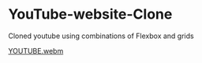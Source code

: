 # YouTube-website-Clone
Cloned youtube using combinations of Flexbox and grids

[YOUTUBE.webm](https://user-images.githubusercontent.com/40514053/188106446-2df61c77-a693-4e49-8e59-c7602becff21.webm)
